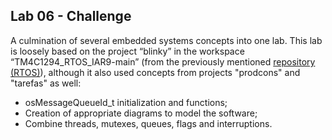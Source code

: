 ## Lab 06 - Challenge

A culmination of several embedded systems concepts into one lab. This lab is loosely based on the project “blinky” in the workspace “TM4C1294_RTOS_IAR9-main” (from the previously mentioned [repository (RTOS)](https://github.com/ELF74-SisEmb/TM4C1294_RTOS_IAR9)), although it also used concepts from projects "prodcons" and "tarefas" as well:
* osMessageQueueId_t initialization and functions;
* Creation of appropriate diagrams to model the software;
* Combine threads, mutexes, queues, flags and interruptions.